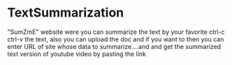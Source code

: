 # TextSummarization
"SumZmE" website were you can summarize the text by your favorite ctrl-c ctrl-v the text, also you can upload the doc and if you want to  then you can enter URL of site whose data to summarize....and and get the summarized text version of youtube video by pasting the link

